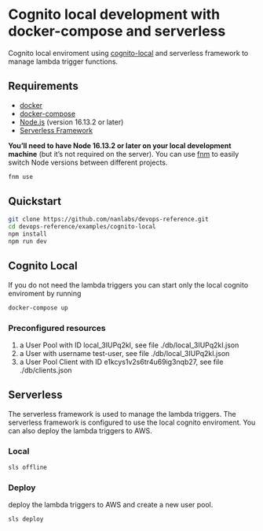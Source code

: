# Cognito local development with docker-compose and serverless

Cognito local enviroment using [cognito-local](https://github.com/jagregory/cognito-local) and serverless framework to manage lambda trigger functions.

## Requirements

- [docker](https://www.docker.com/)
- [docker-compose](https://docs.docker.com/compose/install/)
- [Node.js](https://nodejs.org/en/) (version 16.13.2 or later)
- [Serverless Framework](https://www.serverless.com/framework/docs/getting-started/)

**You’ll need to have Node 16.13.2 or later on your local development machine** (but it’s not required on the server). You can use [fnm](https://github.com/Schniz/fnm) to easily switch Node versions between different projects.

```sh
fnm use
```

## Quickstart

```sh
git clone https://github.com/nanlabs/devops-reference.git
cd devops-reference/examples/cognito-local
npm install
npm run dev
```

## Cognito Local

If you do not need the lambda triggers you can start only the local cognito enviroment by running

```sh
docker-compose up
```

### Preconfigured resources

1. a User Pool with ID local_3IUPq2kI, see file ./db/local_3IUPq2kI.json
2. a User with username test-user, see file ./db/local_3IUPq2kI.json
3. a User Pool Client with ID e1kcys1v2s6tr4u69ig3nqb27, see file ./db/clients.json

## Serverless

The serverless framework is used to manage the lambda triggers. The serverless framework is configured to use the local cognito enviroment. You can also deploy the lambda triggers to AWS.

### Local

```sh
sls offline
```

### Deploy

deploy the lambda triggers to AWS and create a new user pool.

```sh
sls deploy
```
